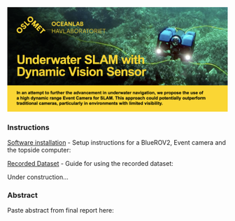 <img src="Docs/Poster.png" alt="Header of Academic Poster" title="Poster" width="1920" />


### Instructions
[Software installation](Docs/installation.md) - Setup instructions for a BlueROV2, Event camera and the topside computer:

[Recorded Dataset](Docs/dataset.md) - Guide for using the recorded dataset:

Under construction...

### Abstract
Paste abstract from final report here:


